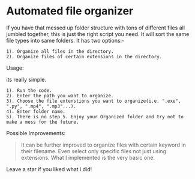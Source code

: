 # Automated file organizer

If you have that messed up folder structure with tons of different files all jumbled together, this is just the right script you need.
It will sort the same file types into same folders. It has two options:-

    1). Organize all files in the directory.
    2). Organize files of certain extensions in the directory.

Usage:

its really simple.

    1). Run the code.
    2). Enter the path you want to organize.
    3). Choose the file extenstions you want to organize(i.e. ".exe", ".py", ".mp4", ".mp3"...).
    4). Enter folder name.
    5). There is no step 5. Enjoy your Organized folder and try not to make a mess for the future.

Possible Improvements:

> It can be further improved to organize files with certain keyword in their filename. Even select only specific files not just using extensions.
What I implemented is the very basic one.

Leave a star if you liked what i did!
